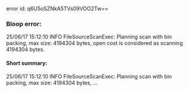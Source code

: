 error id: q6U5oSZNkA5TVs09VOO2Tw==
### Bloop error:

25/06/17 15:12:10 INFO FileSourceScanExec: Planning scan with bin packing, max size: 4194304 bytes, open cost is considered as scanning 4194304 bytes.
#### Short summary: 

25/06/17 15:12:10 INFO FileSourceScanExec: Planning scan with bin packing, max size: 4194304 bytes, ...